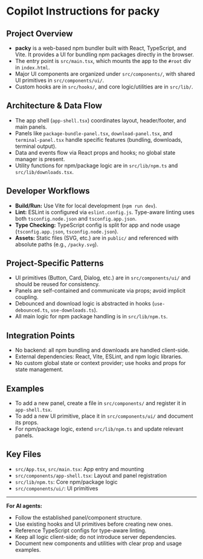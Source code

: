 # Copilot Instructions for packy

## Project Overview
- **packy** is a web-based npm bundler built with React, TypeScript, and Vite. It provides a UI for bundling npm packages directly in the browser.
- The entry point is `src/main.tsx`, which mounts the app to the `#root` div in `index.html`.
- Major UI components are organized under `src/components/`, with shared UI primitives in `src/components/ui/`.
- Custom hooks are in `src/hooks/`, and core logic/utilities are in `src/lib/`.

## Architecture & Data Flow
- The app shell (`app-shell.tsx`) coordinates layout, header/footer, and main panels.
- Panels like `package-bundle-panel.tsx`, `download-panel.tsx`, and `terminal-panel.tsx` handle specific features (bundling, downloads, terminal output).
- Data and events flow via React props and hooks; no global state manager is present.
- Utility functions for npm/package logic are in `src/lib/npm.ts` and `src/lib/downloads.tsx`.

## Developer Workflows
- **Build/Run:** Use Vite for local development (`npm run dev`).
- **Lint:** ESLint is configured via `eslint.config.js`. Type-aware linting uses both `tsconfig.node.json` and `tsconfig.app.json`.
- **Type Checking:** TypeScript config is split for app and node usage (`tsconfig.app.json`, `tsconfig.node.json`).
- **Assets:** Static files (SVG, etc.) are in `public/` and referenced with absolute paths (e.g., `/packy.svg`).

## Project-Specific Patterns
- UI primitives (Button, Card, Dialog, etc.) are in `src/components/ui/` and should be reused for consistency.
- Panels are self-contained and communicate via props; avoid implicit coupling.
- Debounced and download logic is abstracted in hooks (`use-debounced.ts`, `use-downloads.ts`).
- All main logic for npm package handling is in `src/lib/npm.ts`.

## Integration Points
- No backend: all npm bundling and downloads are handled client-side.
- External dependencies: React, Vite, ESLint, and npm logic libraries.
- No custom global state or context provider; use hooks and props for state management.

## Examples
- To add a new panel, create a file in `src/components/` and register it in `app-shell.tsx`.
- To add a new UI primitive, place it in `src/components/ui/` and document its props.
- For npm/package logic, extend `src/lib/npm.ts` and update relevant panels.

## Key Files
- `src/App.tsx`, `src/main.tsx`: App entry and mounting
- `src/components/app-shell.tsx`: Layout and panel registration
- `src/lib/npm.ts`: Core npm/package logic
- `src/components/ui/`: UI primitives

---

**For AI agents:**
- Follow the established panel/component structure.
- Use existing hooks and UI primitives before creating new ones.
- Reference TypeScript configs for type-aware linting.
- Keep all logic client-side; do not introduce server dependencies.
- Document new components and utilities with clear prop and usage examples.
